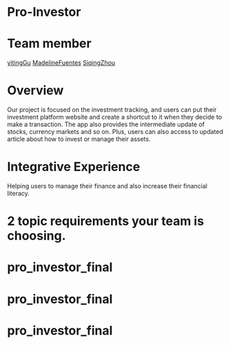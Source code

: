 # Pro-Investor

# Team member

[yitingGu](https://github.com/clairyitinggu/Pro-Investor/blob/master/team/clairyitinggu.md)
[MadelineFuentes](https://github.com/clairyitinggu/Pro-Investor/blob/master/team/MadelineFuentes.md)
[SiqingZhou](https://github.com/clairyitinggu/Pro-Investor/blob/master/team/siqingzhou.md)

# Overview

Our project is focused on the investment tracking, and users can put their investment platform website and create a shortcut to it when they decide to make a transaction. The app also provides the intermediate update of stocks, currency markets and so on. Plus, users can also access to updated article about how to invest or manage their assets.

# Integrative Experience

Helping users to manage their finance and also increase their financial literacy.

# 2 topic requirements your team is choosing.
# pro_investor_final
# pro_investor_final
# pro_investor_final
